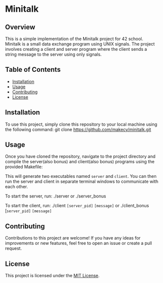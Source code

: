 # Minitalk

## Overview
This is a simple implementation of the Minitalk project for 42 school. Minitalk is a small data exchange program using UNIX signals. The project involves creating a client and server program where the client sends a string message to the server using only signals. 

## Table of Contents
- [Installation](#installation)
- [Usage](#usage)
- [Contributing](#contributing)
- [License](#license)

## Installation
To use this project, simply clone this repository to your local machine using the following command:
git clone https://github.com/makecy/minitalk.git


## Usage
Once you have cloned the repository, navigate to the project directory and compile the server(also bonus) and client(also bonus) programs using the provided Makefile:


This will generate two executables named `server` and `client`. You can then run the server and client in separate terminal windows to communicate with each other.

To start the server, run:
./server or ./server_bonus


To start the client, run:
./client `[server_pid]` `[message]` or ./client_bonus [`server_pid]` `[message]`


## Contributing
Contributions to this project are welcome! If you have any ideas for improvements or new features, feel free to open an issue or create a pull request.

## License
This project is licensed under the [MIT License](LICENSE).


